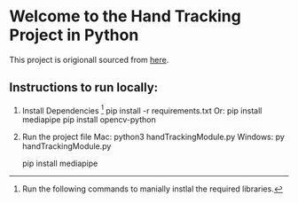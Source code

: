 # Welcome to the Hand Tracking Project in Python

This project is origionall sourced from [here](https://www.section.io/engineering-education/creating-a-hand-tracking-module/).
## Instructions to run locally:
1. Install Dependencies [^1]
    pip install -r requirements.txt
Or:
    pip install mediapipe
    pip install opencv-python
2. Run the project file
Mac:
    python3 handTrackingModule.py
Windows:
    py handTrackingModule.py

    pip install mediapipe

[^1]: Run the following commands to manially instlal the required libraries. 
